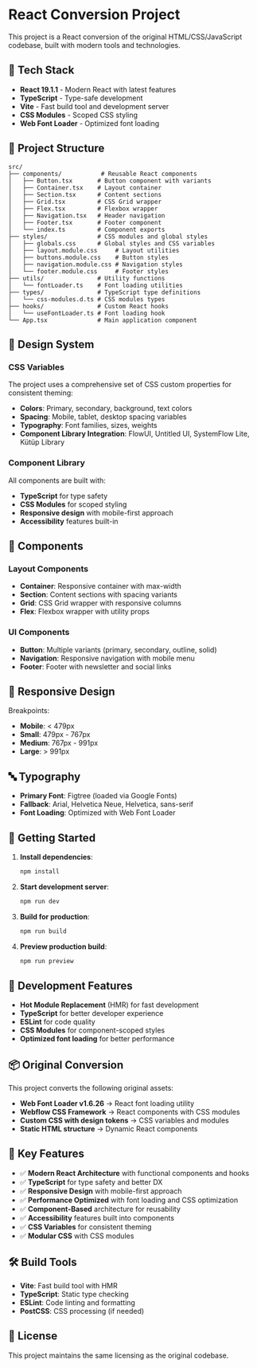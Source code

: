 # React Conversion Project

This project is a React conversion of the original HTML/CSS/JavaScript codebase, built with modern tools and technologies.

## 🚀 Tech Stack

- **React 19.1.1** - Modern React with latest features
- **TypeScript** - Type-safe development
- **Vite** - Fast build tool and development server
- **CSS Modules** - Scoped CSS styling
- **Web Font Loader** - Optimized font loading

## 📁 Project Structure

```
src/
├── components/           # Reusable React components
│   ├── Button.tsx       # Button component with variants
│   ├── Container.tsx    # Layout container
│   ├── Section.tsx      # Content sections
│   ├── Grid.tsx         # CSS Grid wrapper
│   ├── Flex.tsx         # Flexbox wrapper
│   ├── Navigation.tsx   # Header navigation
│   ├── Footer.tsx       # Footer component
│   └── index.ts         # Component exports
├── styles/              # CSS modules and global styles
│   ├── globals.css      # Global styles and CSS variables
│   ├── layout.module.css     # Layout utilities
│   ├── buttons.module.css    # Button styles
│   ├── navigation.module.css # Navigation styles
│   └── footer.module.css     # Footer styles
├── utils/               # Utility functions
│   └── fontLoader.ts    # Font loading utilities
├── types/               # TypeScript type definitions
│   └── css-modules.d.ts # CSS modules types
├── hooks/               # Custom React hooks
│   └── useFontLoader.ts # Font loading hook
└── App.tsx              # Main application component
```

## 🎨 Design System

### CSS Variables
The project uses a comprehensive set of CSS custom properties for consistent theming:

- **Colors**: Primary, secondary, background, text colors
- **Spacing**: Mobile, tablet, desktop spacing variables
- **Typography**: Font families, sizes, weights
- **Component Library Integration**: FlowUI, Untitled UI, SystemFlow Lite, Kütüp Library

### Component Library
All components are built with:
- **TypeScript** for type safety
- **CSS Modules** for scoped styling
- **Responsive design** with mobile-first approach
- **Accessibility** features built-in

## 🧩 Components

### Layout Components
- **Container**: Responsive container with max-width
- **Section**: Content sections with spacing variants
- **Grid**: CSS Grid wrapper with responsive columns
- **Flex**: Flexbox wrapper with utility props

### UI Components
- **Button**: Multiple variants (primary, secondary, outline, solid)
- **Navigation**: Responsive navigation with mobile menu
- **Footer**: Footer with newsletter and social links

## 📱 Responsive Design

Breakpoints:
- **Mobile**: < 479px
- **Small**: 479px - 767px
- **Medium**: 767px - 991px
- **Large**: > 991px

## 🔤 Typography

- **Primary Font**: Figtree (loaded via Google Fonts)
- **Fallback**: Arial, Helvetica Neue, Helvetica, sans-serif
- **Font Loading**: Optimized with Web Font Loader

## 🚀 Getting Started

1. **Install dependencies**:
   ```bash
   npm install
   ```

2. **Start development server**:
   ```bash
   npm run dev
   ```

3. **Build for production**:
   ```bash
   npm run build
   ```

4. **Preview production build**:
   ```bash
   npm run preview
   ```

## 🔧 Development Features

- **Hot Module Replacement** (HMR) for fast development
- **TypeScript** for better developer experience
- **ESLint** for code quality
- **CSS Modules** for component-scoped styles
- **Optimized font loading** for better performance

## 📦 Original Conversion

This project converts the following original assets:
- **Web Font Loader v1.6.26** → React font loading utility
- **Webflow CSS Framework** → React components with CSS modules
- **Custom CSS with design tokens** → CSS variables and modules
- **Static HTML structure** → Dynamic React components

## 🌟 Key Features

- ✅ **Modern React Architecture** with functional components and hooks
- ✅ **TypeScript** for type safety and better DX
- ✅ **Responsive Design** with mobile-first approach
- ✅ **Performance Optimized** with font loading and CSS optimization
- ✅ **Component-Based** architecture for reusability
- ✅ **Accessibility** features built into components
- ✅ **CSS Variables** for consistent theming
- ✅ **Modular CSS** with CSS modules

## 🛠 Build Tools

- **Vite**: Fast build tool with HMR
- **TypeScript**: Static type checking
- **ESLint**: Code linting and formatting
- **PostCSS**: CSS processing (if needed)

## 📄 License

This project maintains the same licensing as the original codebase.